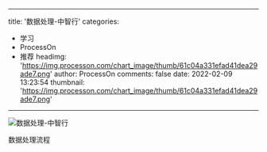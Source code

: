 
---
title: '数据处理-中智行'
categories: 
 - 学习
 - ProcessOn
 - 推荐
headimg: 'https://img.processon.com/chart_image/thumb/61c04a331efad41dea29ade7.png'
author: ProcessOn
comments: false
date: 2022-02-09 13:23:54
thumbnail: 'https://img.processon.com/chart_image/thumb/61c04a331efad41dea29ade7.png'
---

<div>   
<img class="thumb" alt="数据处理-中智行" src="https://img.processon.com/chart_image/thumb/61c04a331efad41dea29ade7.png" referrerpolicy="no-referrer">
<p>数据处理流程</p>  
</div>
            